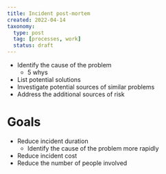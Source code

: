 ```yaml
---
title: Incident post-mortem
created: 2022-04-14
taxonomy:
  type: post
  tag: [processes, work]
  status: draft
---
```


* Identify the cause of the problem
	* 5 whys
* List potential solutions
* Investigate potential sources of similar problems
* Address the additional sources of risk

# Goals
* Reduce incident duration
	* Identify the cause of the problem more rapidly
* Reduce incident cost
* Reduce the number of people involved
